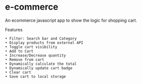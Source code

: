 # e-commerce
An ecommerce javascript app to show the logic for shopping cart.

Features

    • Filter: Search bar and Category
    • Display products from external API
    • Toggle cart visibility
    • Add to Cart
    • Increase/Decrease quantity
    • Remove from cart
    • Dynamically calculate the total
    • Dynamically update cart badge
    • Clear cart
    • Save cart to local storage

